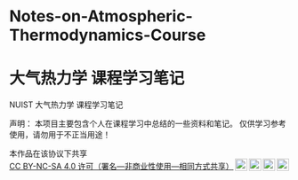 # Notes-on-Atmospheric-Thermodynamics-Course
# 大气热力学 课程学习笔记
NUIST 大气热力学 课程学习笔记
<p>声明：
本项目主要包含个人在课程学习中总结的一些资料和笔记。
仅供学习参考使用，请勿用于不正当用途！</p>


<p xmlns:cc="http://creativecommons.org/ns#" >本作品在该协议下共享 <a href="https://creativecommons.org/licenses/by-nc-sa/4.0/?ref=chooser-v1" target="_blank" rel="license noopener noreferrer" style="display:inline-block;">CC BY-NC-SA 4.0 许可（署名—非商业性使用—相同方式共享）<img style="height:22px!important;margin-left:3px;vertical-align:text-bottom;" src="https://mirrors.creativecommons.org/presskit/icons/cc.svg?ref=chooser-v1" alt=""><img style="height:22px!important;margin-left:3px;vertical-align:text-bottom;" src="https://mirrors.creativecommons.org/presskit/icons/by.svg?ref=chooser-v1" alt=""><img style="height:22px!important;margin-left:3px;vertical-align:text-bottom;" src="https://mirrors.creativecommons.org/presskit/icons/nc.svg?ref=chooser-v1" alt=""><img style="height:22px!important;margin-left:3px;vertical-align:text-bottom;" src="https://mirrors.creativecommons.org/presskit/icons/sa.svg?ref=chooser-v1" alt=""></a></p>
